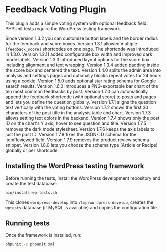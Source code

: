# Feedback Voting Plugin

This plugin adds a simple voting system with optional feedback field. PHPUnit tests require the WordPress testing framework.

Since version 1.3.2 you can customize button labels and the border radius for the feedback and score boxes. Version 1.3.1 allowed multiple `[feedback_score]` shortcodes on one page. The shortcode was introduced in 1.3.0. Version 1.2.11 added configurable box width and improved dark mode labels. Version 1.3.3 introduced layout options for the score box including alignment and text wrapping. Version 1.3.4 added padding inside the score box and centered the text. Version 1.4.0 splits the admin area into analysis and settings pages and optionally blocks repeat votes for 24 hours using a cookie. Version 1.5.0 adds optional star rating schema for Google search results. Version 1.6.0 introduces a PNG-exportable bar chart of the ten most common feedbacks by post. Version 1.7.0 can automatically append the feedback shortcode (with optional score) to posts and pages and lets you define the question globally. Version 1.7.1 aligns the question text vertically with the voting buttons. Version 1.7.2 shows the first 30 characters of the post title in the analysis table and chart. Version 1.7.3 allows setting text colors in the backend. Version 1.7.4 shows only the post ID on the chart's Y axis; hover to see question and title. Version 1.7.5 removes the dark mode stylesheet. Version 1.7.6 keeps the axis labels to just the post ID. Version 1.7.8 fixes the JSON-LD schema for the itemReviewed field. Version 1.7.9 removes the product review schema snippet. Version 1.8.0 lets you choose the schema type (Article or Recipe) globally or per shortcode.

## Installing the WordPress testing framework

Before running the tests, install the WordPress development repository and create the test database:

```bash
bin/install-wp-tests.sh
```

This clones `wordpress-develop` into `/tmp/wordpress-develop`, creates the `wptests` database (if MySQL is available) and copies the configuration file.

## Running tests

Once the framework is installed, run:

```bash
phpunit -c phpunit.xml
```

